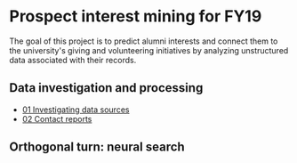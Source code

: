 # Prospect interest mining for FY19

The goal of this project is to predict alumni interests and connect them to the university's giving and volunteering initiatives by analyzing unstructured data associated with their records.

## Data investigation and processing

* [01 Investigating data sources](https://phively.github.io/ksm-models/prospect-interests-fy19/01%20Investigating%20data%20sources.nb.html)
* [02 Contact reports](https://phively.github.io/ksm-models/prospect-interests-fy19/01a%20Contact%20reports.nb.html)

## Orthogonal turn: neural search

